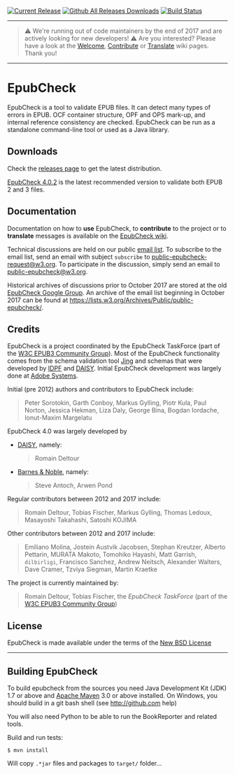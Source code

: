 [![Current Release](https://img.shields.io/github/release/idpf/epubcheck.svg)](https://github.com/idpf/epubcheck/releases/latest) [![Github All Releases Downloads](https://img.shields.io/github/downloads/idpf/epubcheck/total.svg?colorB=A9A9A9)](https://github.com/idpf/epubcheck/releases/) [![Build Status](https://travis-ci.org/IDPF/epubcheck.svg?branch=master)](https://travis-ci.org/IDPF/epubcheck/)

----
> :warning: We're running out of code maintainers by the end of 2017 and are actively looking for new developers! :warning:
> Are you interested? Please have a look at the [Welcome](https://github.com/IDPF/epubcheck/wiki/Welcome-New-Contributor), [Contribute](https://github.com/IDPF/epubcheck/wiki/Contribute) or [Translate](https://github.com/IDPF/epubcheck/wiki/Translating) wiki pages. Thank you!
----


EpubCheck
=========

EpubCheck is a tool to validate EPUB files. It can detect many
types of errors in EPUB. OCF container structure, OPF and OPS mark-up,
and internal reference consistency are checked. EpubCheck can be run
as a standalone command-line tool or used as a Java library.


## Downloads

Check the [releases page](https://github.com/IDPF/epubcheck/releases) to get the latest distribution.

[EpubCheck 4.0.2](https://github.com/IDPF/epubcheck/releases/tag/v4.0.2) is the latest recommended version to validate both EPUB 2 and 3 files.


## Documentation

Documentation on how to **use** EpubCheck, to **contribute** to the project or to **translate** messages is available on the [EpubCheck wiki](https://github.com/IDPF/epubcheck/wiki).

Technical discussions are held on our public [email list](https://lists.w3.org/Archives/Public/public-epubcheck/). To subscribe to the email list, send an email with subject `subscribe` to public-epubcheck-request@w3.org. To participate in the discussion, simply send an email to public-epubcheck@w3.org.

Historical archives of discussions prior to October 2017 are stored at the old [EpubCheck Google Group](https://lists.w3.org/Archives/Public/public-epubcheck/). An archive of the email list beginning in October 2017 can be found at https://lists.w3.org/Archives/Public/public-epubcheck/.


## Credits

EpubCheck is a project coordinated by the EpubCheck TaskForce (part of the [W3C EPUB3 Community Group](https://github.com/w3c/publ-cg/wiki)). Most of the EpubCheck functionality comes from the schema validation tool [Jing](http://www.thaiopensource.com/relaxng/jing.html) and schemas that were developed by [IDPF](http://www.idpf.org/) and [DAISY](http://www.daisy.org/). Initial EpubCheck development was largely done at [Adobe Systems](http://www.adobe.com/).

Initial (pre 2012) authors and contributors to EpubCheck include:
> Peter Sorotokin, Garth Conboy, Markus Gylling, Piotr Kula, Paul Norton, Jessica Hekman, Liza Daly, George Bina, Bogdan Iordache, Ionut-Maxim Margelatu

EpubCheck 4.0 was largely developed by
* [DAISY](http://www.daisy.org/), namely:
  > Romain Deltour
* [Barnes & Noble](https://www.barnesandnoble.com), namely:
  > Steve Antoch, Arwen Pond

Regular contributors between 2012 and 2017 include:
> Romain Deltour, Tobias Fischer, Markus Gylling, Thomas Ledoux, Masayoshi Takahashi, Satoshi KOJIMA

Other contributors between 2012 and 2017 include:
> Emiliano Molina, Jostein Austvik Jacobsen, Stephan Kreutzer, Alberto Pettarin, MURATA Makoto, Tomohiko Hayashi, Matt Garrish, `dilbirligi`, Francisco Sanchez, Andrew Neitsch, Alexander Walters, Dave Cramer, Tzviya Siegman, Martin Kraetke
 
The project is currently maintained by:
> Romain Deltour, Tobias Fischer, the *EpubCheck TaskForce* (part of the [W3C EPUB3 Community Group](https://github.com/w3c/publ-cg/wiki))


## License

EpubCheck is made available under the terms of the [New BSD License](http://opensource.org/licenses/BSD-3-Clause)

----

## Building EpubCheck

To build epubcheck from the sources you need Java Development Kit (JDK) 1.7 or above and [Apache Maven](http://maven.apache.org/) 3.0 or above installed.
On Windows, you should build in a git bash shell (see http://github.com help)

You will also need Python to be able to run the BookReporter and related tools.


Build and run tests:

```
$ mvn install
```
Will copy `.*jar` files and packages to `target/` folder...
